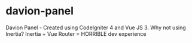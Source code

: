 # davion-panel
Davion Panel - Created using CodeIgniter 4 and Vue JS 3. Why not using Inertia? Inertia + Vue Router = HORRIBLE dev experience
